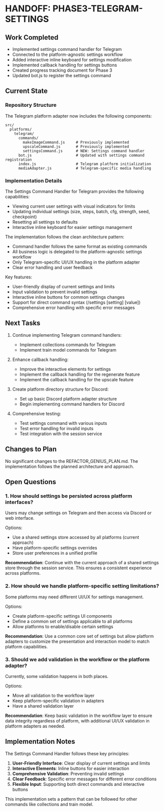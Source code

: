 # HANDOFF: PHASE3-TELEGRAM-SETTINGS

## Work Completed
- Implemented settings command handler for Telegram
- Connected to the platform-agnostic settings workflow
- Added interactive inline keyboard for settings modification
- Implemented callback handling for settings buttons
- Created progress tracking document for Phase 3
- Updated bot.js to register the settings command

## Current State

### Repository Structure
The Telegram platform adapter now includes the following components:

```
src/
  platforms/
    telegram/
      commands/
        makeImageCommand.js     # Previously implemented
        upscaleCommand.js       # Previously implemented
        settingsCommand.js      # NEW: Settings command handler
      bot.js                    # Updated with settings command registration
      index.js                  # Telegram platform initialization
      mediaAdapter.js           # Telegram-specific media handling
```

### Implementation Details

The Settings Command Handler for Telegram provides the following capabilities:
- Viewing current user settings with visual indicators for limits
- Updating individual settings (size, steps, batch, cfg, strength, seed, checkpoint)
- Resetting all settings to defaults
- Interactive inline keyboard for easier settings management

The implementation follows the clean architecture pattern:
- Command handler follows the same format as existing commands
- All business logic is delegated to the platform-agnostic settings workflow
- Only Telegram-specific UI/UX handling in the platform adapter
- Clear error handling and user feedback

Key features:
- User-friendly display of current settings and limits
- Input validation to prevent invalid settings
- Interactive inline buttons for common settings changes
- Support for direct command syntax (/settings [setting] [value])
- Comprehensive error handling with specific error messages

## Next Tasks
1. Continue implementing Telegram command handlers:
   - Implement collections commands for Telegram
   - Implement train model commands for Telegram

2. Enhance callback handling:
   - Improve the interactive elements for settings
   - Implement the callback handling for the regenerate feature
   - Implement the callback handling for the upscale feature

3. Create platform directory structure for Discord:
   - Set up basic Discord platform adapter structure
   - Begin implementing command handlers for Discord

4. Comprehensive testing:
   - Test settings command with various inputs
   - Test error handling for invalid inputs
   - Test integration with the session service

## Changes to Plan
No significant changes to the REFACTOR_GENIUS_PLAN.md. The implementation follows the planned architecture and approach.

## Open Questions

### 1. How should settings be persisted across platform interfaces?
Users may change settings on Telegram and then access via Discord or web interface.

Options:
- Use a shared settings store accessed by all platforms (current approach)
- Have platform-specific settings overrides
- Store user preferences in a unified profile

**Recommendation**: Continue with the current approach of a shared settings store through the session service. This ensures a consistent experience across platforms.

### 2. How should we handle platform-specific setting limitations?
Some platforms may need different UI/UX for settings management.

Options:
- Create platform-specific settings UI components
- Define a common set of settings applicable to all platforms
- Allow platforms to enable/disable certain settings

**Recommendation**: Use a common core set of settings but allow platform adapters to customize the presentation and interaction model to match platform capabilities.

### 3. Should we add validation in the workflow or the platform adapter?
Currently, some validation happens in both places.

Options:
- Move all validation to the workflow layer
- Keep platform-specific validation in adapters
- Have a shared validation layer

**Recommendation**: Keep basic validation in the workflow layer to ensure data integrity regardless of platform, with additional UI/UX validation in platform adapters as needed.

## Implementation Notes
The Settings Command Handler follows these key principles:

1. **User-Friendly Interface**: Clear display of current settings and limits
2. **Interactive Elements**: Inline buttons for easier interaction
3. **Comprehensive Validation**: Preventing invalid settings
4. **Clear Feedback**: Specific error messages for different error conditions
5. **Flexible Input**: Supporting both direct commands and interactive buttons

This implementation sets a pattern that can be followed for other commands like collections and train model. 